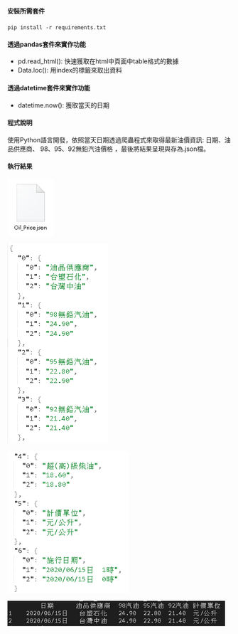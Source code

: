 #### 安裝所需套件
`pip install -r requirements.txt`

#### 透過pandas套件來實作功能
- pd.read_html(): 快速獲取在html中頁面中table格式的數據
- Data.loc(): 用index的標籤來取出資料

#### 透過datetime套件來實作功能
- datetime.now(): 獲取當天的日期

#### 程式說明
使用Python語言開發，依照當天日期透過爬蟲程式來取得最新油價資訊: 日期、油品供應商、
98、95、92無鉛汽油價格 ，最後將結果呈現與存為.json檔。

#### 執行結果
![image](img/img1.PNG)

![image](img/img2.PNG)

![image](img/img3.PNG)

![image](img/img4.PNG)


